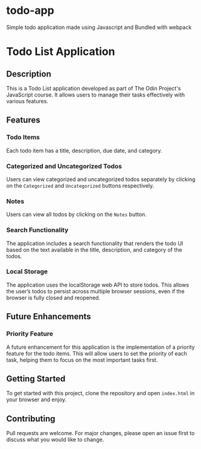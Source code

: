 # todo-app
Simple todo application made using Javascript and Bundled with webpack

# Todo List Application

## Description
This is a Todo List application developed as part of The Odin Project's JavaScript course. It allows users to manage their tasks effectively with various features.

## Features

### Todo Items
Each todo item has a title, description, due date, and category. 

### Categorized and Uncategorized Todos
Users can view categorized and uncategorized todos separately by clicking on the `Categorized` and `Uncategorized` buttons respectively.

### Notes
Users can view all todos by clicking on the `Notes` button.

### Search Functionality
The application includes a search functionality that renders the todo UI based on the text available in the title, description, and category of the todos.

### Local Storage
The application uses the localStorage web API to store todos. This allows the user’s todos to persist across multiple browser sessions, even if the browser is fully closed and reopened. 

## Future Enhancements

### Priority Feature
A future enhancement for this application is the implementation of a priority feature for the todo items. This will allow users to set the priority of each task, helping them to focus on the most important tasks first.

## Getting Started
To get started with this project, clone the repository and open `index.html` in your browser and enjoy.

## Contributing
Pull requests are welcome. For major changes, please open an issue first to discuss what you would like to change.
